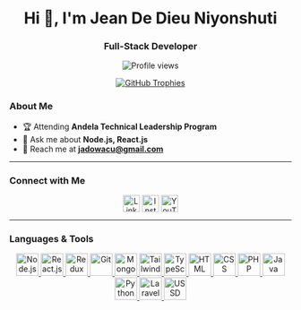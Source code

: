 <h1 align="center">Hi 👋, I'm Jean De Dieu Niyonshuti</h1>
<h3 align="center">Full-Stack Developer</h3>

<p align="center">
  <img src="https://komarev.com/ghpvc/?username=jadowacu1&label=Profile%20views&color=0e75b6&style=flat" alt="Profile views" />
</p>

<p align="center">
  <a href="https://github-profile-trophy.vercel.app/?username=jadowacu1">
    <img src="https://github-profile-trophy.vercel.app/?username=jadowacu1&theme=algolia&no-bg=true&no-frame=true" alt="GitHub Trophies" />
  </a>
</p>

### About Me

- 🏆 Attending **Andela Technical Leadership Program**
- 💬 Ask me about **Node.js, React.js**
- 📧 Reach me at **jadowacu@gmail.com**

---

### Connect with Me

<p align="center">
  <a href="https://www.linkedin.com/in/niyonshuti-jean-de-dieu-861126295/" target="blank"><img align="center" src="https://cdn-icons-png.flaticon.com/512/174/174857.png" alt="LinkedIn" height="30" width="30" /></a>
  <a href="https://www.instagram.com/niyonshuti__jean/" target="blank"><img align="center" src="https://cdn-icons-png.flaticon.com/512/174/174855.png" alt="Instagram" height="30" width="30" /></a>
  <a href="https://www.youtube.com/c/jadowacu" target="blank"><img align="center" src="https://cdn-icons-png.flaticon.com/512/174/174883.png" alt="YouTube" height="30" width="30" /></a>
</p>

---

### Languages & Tools

<p align="center">
  <a href="https://nodejs.org" target="_blank" rel="noreferrer">
    <img src="https://cdn.iconscout.com/icon/free/png-64/nodejs-2-1174936.png" alt="Node.js" width="40" height="40"/>
  </a>
  <a href="https://reactjs.org" target="_blank" rel="noreferrer">
    <img src="https://cdn.iconscout.com/icon/free/png-64/react-3-1175109.png" alt="React.js" width="40" height="40"/>
  </a>
  <a href="https://redux.js.org" target="_blank" rel="noreferrer">
    <img src="https://cdn.iconscout.com/icon/free/png-64/redux-283024.png" alt="Redux" width="40" height="40"/>
  </a>
  <a href="https://git-scm.com/" target="_blank" rel="noreferrer">
    <img src="https://cdn.iconscout.com/icon/free/png-64/git-18-1175219.png" alt="Git" width="40" height="40"/>
  </a>
  <a href="https://www.mongodb.com/" target="_blank" rel="noreferrer">
    <img src="https://cdn.iconscout.com/icon/free/png-64/mongodb-5-1175140.png" alt="MongoDB" width="40" height="40"/>
  </a>
  <a href="https://tailwindcss.com/" target="_blank" rel="noreferrer">
    <img src="https://cdn.iconscout.com/icon/free/png-64/tailwindcss-1174974.png" alt="Tailwind CSS" width="40" height="40"/>
  </a>
  <a href="https://www.typescriptlang.org/" target="_blank" rel="noreferrer">
    <img src="https://cdn.iconscout.com/icon/free/png-64/typescript-1174965.png" alt="TypeScript" width="40" height="40"/>
  </a>
  <a href="https://developer.mozilla.org/en-US/docs/Web/HTML" target="_blank" rel="noreferrer">
    <img src="https://cdn.iconscout.com/icon/free/png-64/html5-40-1175193.png" alt="HTML" width="40" height="40"/>
  </a>
  <a href="https://developer.mozilla.org/en-US/docs/Web/CSS" target="_blank" rel="noreferrer">
    <img src="https://cdn.iconscout.com/icon/free/png-64/css3-11-1175239.png" alt="CSS" width="40" height="40"/>
  </a>
  <a href="https://www.php.net/" target="_blank" rel="noreferrer">
    <img src="https://cdn.iconscout.com/icon/free/png-64/php-99-1175127.png" alt="PHP" width="40" height="40"/>
  </a>
  <a href="https://www.java.com/" target="_blank" rel="noreferrer">
    <img src="https://cdn.iconscout.com/icon/free/png-64/java-22-225997.png" alt="Java" width="40" height="40"/>
  </a>
  <a href="https://www.python.org/" target="_blank" rel="noreferrer">
    <img src="https://cdn.iconscout.com/icon/free/png-64/python-2-226051.png" alt="Python" width="40" height="40"/>
  </a>
  <a href="https://laravel.com/" target="_blank" rel="noreferrer">
    <img src="https://cdn.iconscout.com/icon/free/png-64/laravel-226015.png" alt="Laravel" width="40" height="40"/>
  </a>
  <a href="#" target="_blank" rel="noreferrer" title="USSD App Development">
    <img src="https://cdn-icons-png.flaticon.com/64/2482/2482730.png" alt="USSD" width="40" height="40"/>
  </a>
</p>
